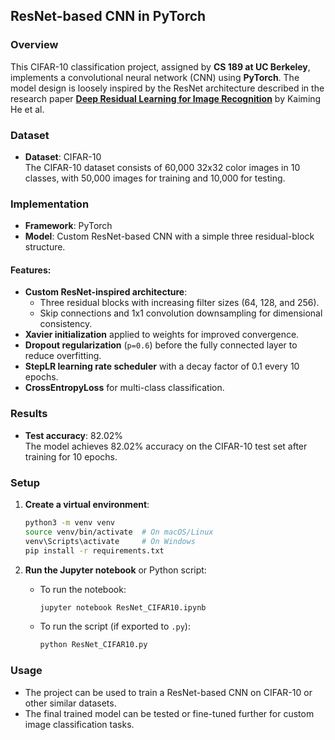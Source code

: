 ## **ResNet-based CNN in PyTorch**

### **Overview**
This CIFAR-10 classification project, assigned by **CS 189 at UC Berkeley**, implements a convolutional neural network (CNN) using **PyTorch**. The model design is loosely inspired by the ResNet architecture described in the research paper **[Deep Residual Learning for Image Recognition](https://doi.org/10.48550/arXiv.1512.03385)** by Kaiming He et al.

### **Dataset**
- **Dataset**: CIFAR-10  
  The CIFAR-10 dataset consists of 60,000 32x32 color images in 10 classes, with 50,000 images for training and 10,000 for testing.

### **Implementation**
- **Framework**: PyTorch  
- **Model**: Custom ResNet-based CNN with a simple three residual-block structure.

#### **Features**:
- **Custom ResNet-inspired architecture**:
  - Three residual blocks with increasing filter sizes (64, 128, and 256).
  - Skip connections and 1x1 convolution downsampling for dimensional consistency.
- **Xavier initialization** applied to weights for improved convergence.
- **Dropout regularization** (`p=0.6`) before the fully connected layer to reduce overfitting.
- **StepLR learning rate scheduler** with a decay factor of 0.1 every 10 epochs.
- **CrossEntropyLoss** for multi-class classification.

### **Results**
- **Test accuracy**: 82.02%  
  The model achieves 82.02% accuracy on the CIFAR-10 test set after training for 10 epochs.

### **Setup**
1. **Create a virtual environment**:
   ```bash
   python3 -m venv venv
   source venv/bin/activate  # On macOS/Linux
   venv\Scripts\activate     # On Windows
   pip install -r requirements.txt
   ```

2. **Run the Jupyter notebook** or Python script:
   - To run the notebook:
     ```bash
     jupyter notebook ResNet_CIFAR10.ipynb
     ```
   - To run the script (if exported to `.py`):
     ```bash
     python ResNet_CIFAR10.py
     ```

### **Usage**
- The project can be used to train a ResNet-based CNN on CIFAR-10 or other similar datasets.
- The final trained model can be tested or fine-tuned further for custom image classification tasks.

